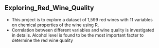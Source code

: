 ## Exploring_Red_Wine_Quality
-  This project is to explore a dataset of 1,599 red wines with 11 variables on chemical properties of the wine using R.
-  Correlation between different variables and wine quality is investigated in details. Alcohol level is found to be the most important facter to determine the red wine quality
